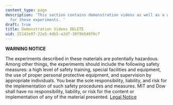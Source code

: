 ```yaml
---
content_type: page
description: 'This section contains demonstration videos as well as a warning notice
  for these experiments. '
draft: true
title: Demonstration Videos DELETE
uid: 25142e07-22a5-4db5-a2d7-38f9b540f0c7
---
```

**WARNING NOTICE**

The experiments described in these materials are potentially hazardous. Among other things, the experiments should include the following safety measures: a high level of safety training, special facilities and equipment, the use of proper personal protective equipment, and supervision by appropriate individuals. You bear the sole responsibility, liability, and risk for the implementation of such safety procedures and measures. MIT and Dow shall have no responsibility, liability, or risk for the content or implementation of any of the material presented. [Legal Notice](https://old.ocw.mit.edu/terms)
